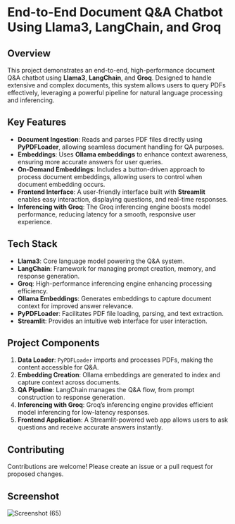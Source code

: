 # End-to-End Document Q&A Chatbot Using Llama3, LangChain, and Groq

## Overview
This project demonstrates an end-to-end, high-performance document Q&A chatbot using **Llama3**, **LangChain**, and **Groq**. Designed to handle extensive and complex documents, this system allows users to query PDFs effectively, leveraging a powerful pipeline for natural language processing and inferencing.

## Key Features
- **Document Ingestion**: Reads and parses PDF files directly using **PyPDFLoader**, allowing seamless document handling for QA purposes.
- **Embeddings**: Uses **Ollama embeddings** to enhance context awareness, ensuring more accurate answers for user queries.
- **On-Demand Embeddings**: Includes a button-driven approach to process document embeddings, allowing users to control when document embedding occurs.
- **Frontend Interface**: A user-friendly interface built with **Streamlit** enables easy interaction, displaying questions, and real-time responses.
- **Inferencing with Groq**: The Groq inferencing engine boosts model performance, reducing latency for a smooth, responsive user experience.

## Tech Stack
- **Llama3**: Core language model powering the Q&A system.
- **LangChain**: Framework for managing prompt creation, memory, and response generation.
- **Groq**: High-performance inferencing engine enhancing processing efficiency.
- **Ollama Embeddings**: Generates embeddings to capture document context for improved answer relevance.
- **PyPDFLoader**: Facilitates PDF file loading, parsing, and text extraction.
- **Streamlit**: Provides an intuitive web interface for user interaction.

## Project Components
1. **Data Loader**: `PyPDFLoader` imports and processes PDFs, making the content accessible for Q&A.
2. **Embedding Creation**: Ollama embeddings are generated to index and capture context across documents.
3. **QA Pipeline**: LangChain manages the Q&A flow, from prompt construction to response generation.
4. **Inferencing with Groq**: Groq’s inferencing engine provides efficient model inferencing for low-latency responses.
5. **Frontend Application**: A Streamlit-powered web app allows users to ask questions and receive accurate answers instantly.

## Contributing
Contributions are welcome! Please create an issue or a pull request for proposed changes.

## Screenshot
![Screenshot (65)](https://github.com/user-attachments/assets/654945a5-f033-4816-97d5-4799dc96b7cf)
